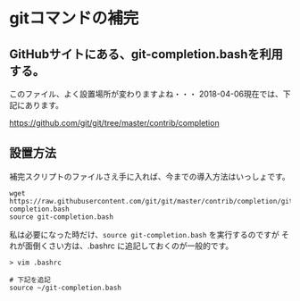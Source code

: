 # gitコマンドの補完

## GitHubサイトにある、git-completion.bashを利用する。

このファイル、よく設置場所が変わりますよね・・・ 
2018-04-06現在では、下記にあります。 

https://github.com/git/git/tree/master/contrib/completion

## 設置方法

補完スクリプトのファイルさえ手に入れば、今までの導入方法はいっしょです。
```
wget https://raw.githubusercontent.com/git/git/master/contrib/completion/git-completion.bash
source git-completion.bash
```

私は必要になった時だけ、`source git-completion.bash` を実行するのですが 
それが面倒くさい方は、.bashrc に追記しておくのが一般的です。
```
> vim .bashrc

# 下記を追記
source ~/git-completion.bash
```

